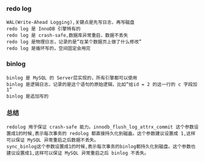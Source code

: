 ### redo log
    WAL(Write-Ahead Logging),关键点是先写日志，再写磁盘
    redo log 是 InnoDB 引擎特有的
    redo log 是 crash-safe,数据库异常重启，数据不丢失
    redo log 是物理日志，记录的是“在某个数据页上做了什么修改”
    redo log 是循环写的，空间固定会用完
### binlog
    binlog 是 MySQL 的 Server层实现的，所有引擎都可以使用
    binlog 是逻辑日志，记录的是这个语句的原始逻辑，比如“给id = 2 的这一行的 c 字段加 1”
    binlog 是追加写的
### 总结
    redolog 用于保证 crash-safe 能力。innodb_flush_log_attrx_commit 这个参数设置成1的时候,表示每次事务的 redolog 都直接持久化到磁盎。这个参数建议设置成 1,这样可以保证 MySQL 异常重启之后数据不丢失。
    sync_binlog这个参数设置成1的时候,表示每次事务的binlog都持久化到磁盘。这个参数也建议设置成1,这样可以保证 MySQL 异常重启之后 binlog 不丢失。


